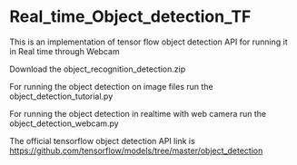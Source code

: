 # Real_time_Object_detection_TF
This is an implementation of tensor flow object detection API for running it in Real time through Webcam

Download the object_recognition_detection.zip

For running the object detection on image files run the object_detection_tutorial.py

For running the object detection in realtime with web camera run the object_detection_webcam.py

The official tensorflow object detection API link is https://github.com/tensorflow/models/tree/master/object_detection
